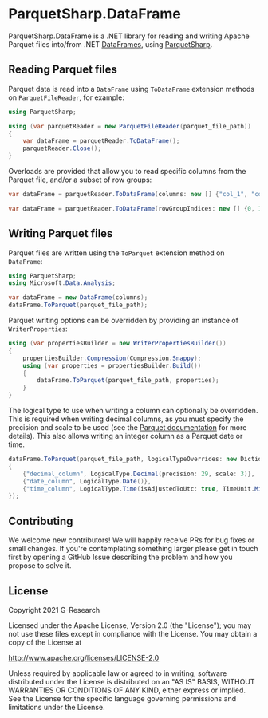 # ParquetSharp.DataFrame

ParquetSharp.DataFrame is a .NET library for reading and writing Apache Parquet files into/from .NET [DataFrames][1], using [ParquetSharp][2].

[1]: https://docs.microsoft.com/en-us/dotnet/api/microsoft.data.analysis.dataframe
[2]: https://github.com/G-Research/ParquetSharp

## Reading Parquet files

Parquet data is read into a `DataFrame` using `ToDataFrame` extension methods on `ParquetFileReader`,
for example:

```C#
using ParquetSharp;

using (var parquetReader = new ParquetFileReader(parquet_file_path))
{
    var dataFrame = parquetReader.ToDataFrame();
    parquetReader.Close();
}
```

Overloads are provided that allow you to read specific columns from the Parquet file,
and/or a subset of row groups:

```C#
var dataFrame = parquetReader.ToDataFrame(columns: new [] {"col_1", "col_2"});
```

```C#
var dataFrame = parquetReader.ToDataFrame(rowGroupIndices: new [] {0, 1});
```

## Writing Parquet files

Parquet files are written using the `ToParquet` extension method on `DataFrame`:

```C#
using ParquetSharp;
using Microsoft.Data.Analysis;

var dataFrame = new DataFrame(columns);
dataFrame.ToParquet(parquet_file_path);
```

Parquet writing options can be overridden by providing an instance of `WriterProperties`:

```C#
using (var propertiesBuilder = new WriterPropertiesBuilder())
{
    propertiesBuilder.Compression(Compression.Snappy);
    using (var properties = propertiesBuilder.Build())
    {
        dataFrame.ToParquet(parquet_file_path, properties);
    }
}
```

The logical type to use when writing a column can optionally be overridden.
This is required when writing decimal columns, as you must specify the precision and scale to be used
(see the [Parquet documentation](https://github.com/apache/parquet-format/blob/master/LogicalTypes.md#decimal) for more details).
This also allows writing an integer column as a Parquet date or time.

```C#
dataFrame.ToParquet(parquet_file_path, logicalTypeOverrides: new Dictionary<string, LogicalType>
{
    {"decimal_column", LogicalType.Decimal(precision: 29, scale: 3)},
    {"date_column", LogicalType.Date()},
    {"time_column", LogicalType.Time(isAdjustedToUtc: true, TimeUnit.Millis)},
});
```

## Contributing

We welcome new contributors! We will happily receive PRs for bug fixes or small changes.
If you're contemplating something larger please get in touch first by opening a GitHub Issue describing the problem and how you propose to solve it.

## License

Copyright 2021 G-Research

Licensed under the Apache License, Version 2.0 (the "License"); you may not use these files except in compliance with the License.
You may obtain a copy of the License at

http://www.apache.org/licenses/LICENSE-2.0

Unless required by applicable law or agreed to in writing, software
distributed under the License is distributed on an "AS IS" BASIS,
WITHOUT WARRANTIES OR CONDITIONS OF ANY KIND, either express or implied.
See the License for the specific language governing permissions and
limitations under the License.
